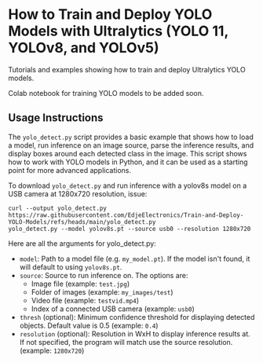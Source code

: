 # How to Train and Deploy YOLO Models with Ultralytics (YOLO 11, YOLOv8, and YOLOv5)
Tutorials and examples showing how to train and deploy Ultralytics YOLO models.

Colab notebook for training YOLO models to be added soon.

## Usage Instructions
The `yolo_detect.py` script provides a basic example that shows how to load a model, run inference on an image source, parse the inference results, and display boxes around each detected class in the image. This script shows how to work with YOLO models in Python, and it can be used as a starting point for more advanced applications. 

To download `yolo_detect.py` and run inference with a yolov8s model on a USB camera at 1280x720 resolution, issue:

```
curl --output yolo_detect.py https://raw.githubusercontent.com/EdjeElectronics/Train-and-Deploy-YOLO-Models/refs/heads/main/yolo_detect.py
yolo_detect.py --model yolov8s.pt --source usb0 --resolution 1280x720
```

Here are all the arguments for yolo_detect.py:

- `model`: Path to a model file (e.g. `my_model.pt`). If the model isn't found, it will default to using `yolov8s.pt`.
- `source`: Source to run inference on. The options are:
    - Image file (example: `test.jpg`)
    - Folder of images (example: `my_images/test`)
    - Video file (example: `testvid.mp4`)
    - Index of a connected USB camera (example: `usb0`)
- `thresh` (optional): Minimum confidence threshold for displaying detected objects. Default value is 0.5 (example: `0.4`)
- `resolution` (optional): Resolution in WxH to display inference results at. If not specified, the program will match use the source resolution. (example: `1280x720`)
